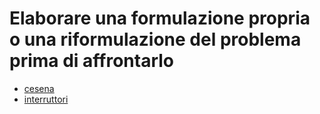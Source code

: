 # Elaborare una formulazione propria o una riformulazione del problema prima di affrontarlo

- [cesena](../../problemi/cesena)
- [interruttori](../../problemi/interruttori)

